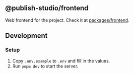 ## @publish-studio/frontend

Web frontend for the project. Check it at [packages/frontend](packages/frontend).

## Development

### Setup

1. Copy `.env.example` to `.env` and fill in the values.
2. Run `pnpm dev` to start the server.
